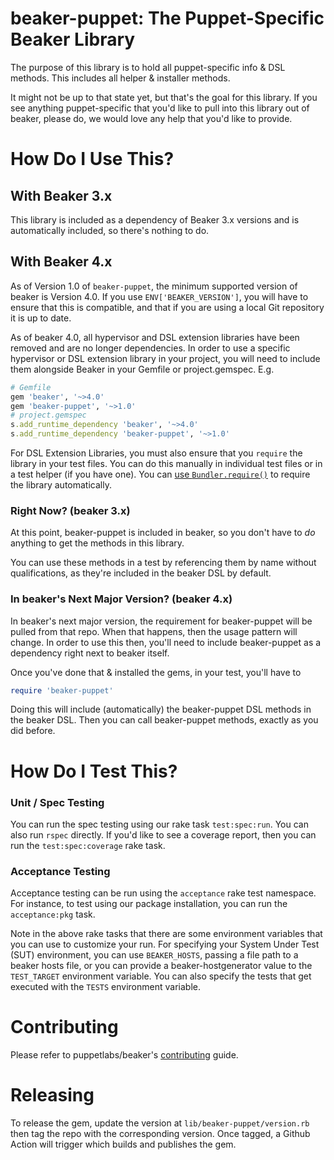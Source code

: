 # beaker-puppet: The Puppet-Specific Beaker Library

The purpose of this library is to hold all puppet-specific info & DSL methods.
This includes all helper & installer methods.

It might not be up to that state yet, but that's the goal for this library. If
you see anything puppet-specific that you'd like to pull into this library out
of beaker, please do, we would love any help that you'd like to provide.

# How Do I Use This?

## With Beaker 3.x

This library is included as a dependency of Beaker 3.x versions and is automatically included, so there's nothing to do.

## With Beaker 4.x

As of Version 1.0 of `beaker-puppet`, the minimum supported version of beaker is Version 4.0. If you use `ENV['BEAKER_VERSION']`, you will have to ensure that this is compatible, and that if you are using a local Git repository it is up to date.

As of beaker 4.0, all hypervisor and DSL extension libraries have been removed and are no longer dependencies. In order to use a specific hypervisor or DSL extension library in your project, you will need to include them alongside Beaker in your Gemfile or project.gemspec. E.g.

~~~ruby
# Gemfile
gem 'beaker', '~>4.0'
gem 'beaker-puppet', '~>1.0'
# project.gemspec
s.add_runtime_dependency 'beaker', '~>4.0'
s.add_runtime_dependency 'beaker-puppet', '~>1.0'
~~~

For DSL Extension Libraries, you must also ensure that you `require` the library in your test files. You can do this manually in individual test files or in a test helper (if you have one). You can [use `Bundler.require()`](https://bundler.io/v1.16/guides/groups.html) to require the library automatically.

### Right Now? (beaker 3.x)

At this point, beaker-puppet is included in beaker, so you don't have to _do_
anything to get the methods in this library.

You can use these methods in a test by referencing them by name without
qualifications, as they're included in the beaker DSL by default.

### In beaker's Next Major Version? (beaker 4.x)

In beaker's next major version, the requirement for beaker-puppet will be pulled
from that repo. When that happens, then the usage pattern will change. In order
to use this then, you'll need to include beaker-puppet as a dependency right
next to beaker itself.

Once you've done that & installed the gems, in your test, you'll have to
```ruby
require 'beaker-puppet'
```

Doing this will include (automatically) the beaker-puppet DSL methods in the
beaker DSL. Then you can call beaker-puppet methods, exactly as you did before.

# How Do I Test This?

### Unit / Spec Testing

You can run the spec testing using our rake task `test:spec:run`. You can also run
`rspec` directly. If you'd like to see a coverage report, then you can run the
`test:spec:coverage` rake task.

### Acceptance Testing

Acceptance testing can be run using the `acceptance` rake test namespace. For
instance, to test using our package installation, you can run the
`acceptance:pkg` task.

Note in the above rake tasks that there are some environment variables that you
can use to customize your run. For specifying your System Under Test (SUT)
environment, you can use `BEAKER_HOSTS`, passing a file path to a beaker hosts
file, or you can provide a beaker-hostgenerator value to the `TEST_TARGET`
environment variable. You can also specify the tests that get executed with the
`TESTS` environment variable.

# Contributing

Please refer to puppetlabs/beaker's [contributing](https://github.com/puppetlabs/beaker/blob/master/CONTRIBUTING.md) guide.

# Releasing

To release the gem, update the version at `lib/beaker-puppet/version.rb` then tag
the repo with the corresponding version. Once tagged, a Github Action will
trigger which builds and publishes the gem.
